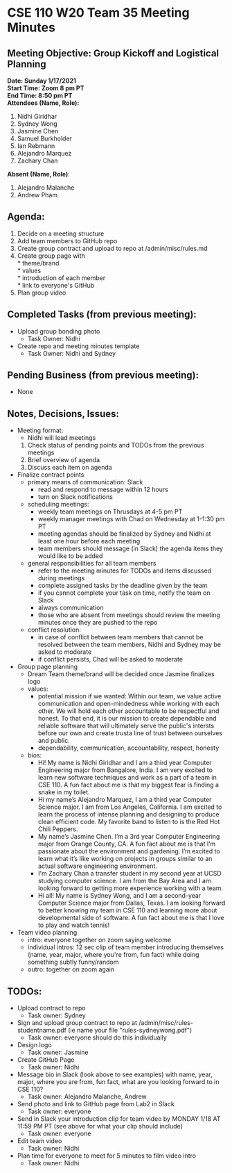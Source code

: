 # CSE 110 W20 Team 35 Meeting Minutes

## Meeting Objective: Group Kickoff and Logistical Planning

**Date: Sunday 1/17/2021**  
**Start Time: Zoom 8 pm PT**  
**End Time: 8:50 pm PT**  
**Attendees (Name, Role):**  
1. Nidhi Giridhar
2. Sydney Wong
3. Jasmine Chen
4. Samuel Burkholder
5. Ian Rebmann
6. Alejandro Marquez
7. Zachary Chan

**Absent (Name, Role)**:  
1. Alejandro Malanche
2. Andrew Pham

## Agenda: 
  1. Decide on a meeting structure
  2. Add team members to GitHub repo
  3. Create group contract and upload to repo at /admin/misc/rules.md
  4. Create group page with  
    * theme/brand  
    * values  
    * introduction of each member  
    * link to everyone's GitHub
  5. Plan group video

## Completed Tasks (from previous meeting):
  * Upload group bonding photo
    * Task Owner: Nidhi
  * Create repo and meeting minutes template
    * Task Owner: Nidhi and Sydney

## Pending Business (from previous meeting):
  * None

## Notes, Decisions, Issues: 
  * Meeting format:
    * Nidhi will lead meetings
    1. Check status of pending points and TODOs from the previous meetings
    2. Brief overview of agenda
    3. Discuss each item on agenda
  * Finalize contract points
    * primary means of communication: Slack  
      * read and respond to message within 12 hours
      * turn on Slack notifications
    * scheduling meetings:
      * weekly team meetings on Thrusdays at 4-5 pm PT
      * weekly manager meetings with Chad on Wednesday at 1-1:30 pm PT
      * meeting agendas should be finalized by Sydney and Nidhi at least one hour before each meeting
      * team members should message (in Slack) the agenda items they would like to be added
    * general responsibilities for all team members
      * refer to the meeting minutes for TODOs and items discussed during meetings
      * complete assigned tasks by the deadline given by the team
      * if you cannot complete your task on time, notify the team on Slack
      * always communication
      * those who are absent from meetings should review the meeting minutes once they are pushed to the repo
    * conflict resolution:
      * in case of conflict between team members that cannot be resolved between the team members, Nidhi and Sydney may be asked to moderate
      * if conflict persists, Chad will be asked to moderate
  * Group page planning
    * Dream Team theme/brand will be decided once Jasmine finalizes logo
    * values:
      * potential mission if we wanted: Within our team, we value active communication and open-mindedness while working with each other. We will hold each other accountable to be respectful and honest. To that end, it is our mission to create dependable and reliable software that will ultimately serve the public's intersts before our own and create trusta line of trust between ourselves and public. 
      * dependability, communication, accountability, respect, honesty
    * bios:
      * Hi! My name is Nidhi Giridhar and I am a third year Computer Engineering major from Bangalore, India. I am very excited to learn new software techniques and work as a part of a team in CSE 110. A fun fact about me is that my biggest fear is finding a snake in my toilet.
      * Hi my name’s Alejandro Marquez, I am a third year Computer Science major. I am from Los Angeles, California. I am excited to learn the process of intense planning and designing to produce clean efficient code.  My favorite band to listen to is the Red Hot Chili Peppers.
      * My name’s Jasmine Chen. I’m a 3rd year Computer Engineering major from Orange County, CA. A fun fact about me is that I’m passionate about the environment and gardening. I’m excited to learn what it’s like working on projects in groups similar to an actual software engineering environment.
      * I'm Zachary Chan a transfer student in my second year at UCSD studying computer science. I am from the Bay Area and I am looking forward to getting more experience working with a team.
      * Hi all! My name is Sydney Wong, and I am a second-year Computer Science major from Dallas, Texas. I am looking forward to better knowing my team in CSE 110 and learning more about developmental side of software. A fun fact about me is that I love to play and watch tennis!
  * Team video planning
    * intro: everyone together on zoom saying welcome
    * individual intros: 12 sec clip of team member introducing themselves (name, year, major, where you're from, fun fact) while doing something subtly funny/random
    * outro: together on zoom again

## TODOs:
  * Upload contract to repo
    * Task owner: Sydney
  * Sign and upload group contract to repo at /admin/misc/rules-studentname.pdf (ie name your file "rules-sydneywong.pdf")
    * Task owner: everyone should do this individually
  * Design logo
    * Task owner: Jasmine
  * Create GitHub Page
    * Task owner: Nidhi
  * Message bio in Slack (look above to see examples) with name, year, major, where you are from, fun fact, what are you looking forward to in CSE 110?
    * Task owner: Alejandro Malanche, Andrew
  * Send photo and link to GitHub page from Lab2 in Slack
    * Task owner: everyone
  * Send in Slack your introduction clip for team video by MONDAY 1/18 AT 11:59 PM PT (see above for what your clip should include)
    * Task owner: everyone
  * Edit team video
    * Task owner: Nidhi
  * Plan time for everyone to meet for 5 minutes to film video intro
    * Task owner: Nidhi